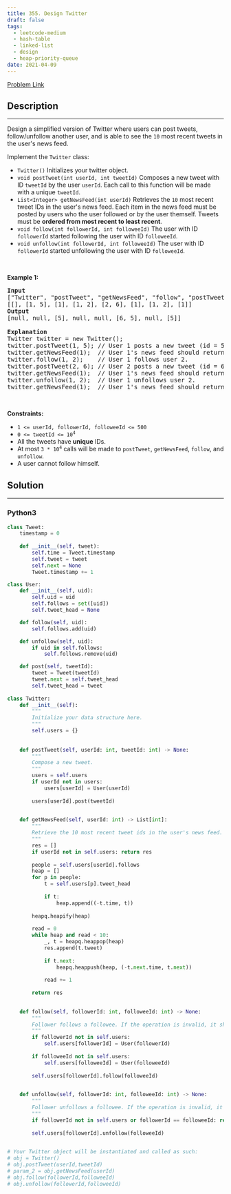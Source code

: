```yaml
---
title: 355. Design Twitter
draft: false
tags: 
  - leetcode-medium
  - hash-table
  - linked-list
  - design
  - heap-priority-queue
date: 2021-04-09
---
```


[Problem Link](https://leetcode.com/problems/design-twitter/)

## Description

---
<p>Design a simplified version of Twitter where users can post tweets, follow/unfollow another user, and is able to see the <code>10</code> most recent tweets in the user&#39;s news feed.</p>

<p>Implement the <code>Twitter</code> class:</p>

<ul>
	<li><code>Twitter()</code> Initializes your twitter object.</li>
	<li><code>void postTweet(int userId, int tweetId)</code> Composes a new tweet with ID <code>tweetId</code> by the user <code>userId</code>. Each call to this function will be made with a unique <code>tweetId</code>.</li>
	<li><code>List&lt;Integer&gt; getNewsFeed(int userId)</code> Retrieves the <code>10</code> most recent tweet IDs in the user&#39;s news feed. Each item in the news feed must be posted by users who the user followed or by the user themself. Tweets must be <strong>ordered from most recent to least recent</strong>.</li>
	<li><code>void follow(int followerId, int followeeId)</code> The user with ID <code>followerId</code> started following the user with ID <code>followeeId</code>.</li>
	<li><code>void unfollow(int followerId, int followeeId)</code> The user with ID <code>followerId</code> started unfollowing the user with ID <code>followeeId</code>.</li>
</ul>

<p>&nbsp;</p>
<p><strong class="example">Example 1:</strong></p>

<pre>
<strong>Input</strong>
[&quot;Twitter&quot;, &quot;postTweet&quot;, &quot;getNewsFeed&quot;, &quot;follow&quot;, &quot;postTweet&quot;, &quot;getNewsFeed&quot;, &quot;unfollow&quot;, &quot;getNewsFeed&quot;]
[[], [1, 5], [1], [1, 2], [2, 6], [1], [1, 2], [1]]
<strong>Output</strong>
[null, null, [5], null, null, [6, 5], null, [5]]

<strong>Explanation</strong>
Twitter twitter = new Twitter();
twitter.postTweet(1, 5); // User 1 posts a new tweet (id = 5).
twitter.getNewsFeed(1);  // User 1&#39;s news feed should return a list with 1 tweet id -&gt; [5]. return [5]
twitter.follow(1, 2);    // User 1 follows user 2.
twitter.postTweet(2, 6); // User 2 posts a new tweet (id = 6).
twitter.getNewsFeed(1);  // User 1&#39;s news feed should return a list with 2 tweet ids -&gt; [6, 5]. Tweet id 6 should precede tweet id 5 because it is posted after tweet id 5.
twitter.unfollow(1, 2);  // User 1 unfollows user 2.
twitter.getNewsFeed(1);  // User 1&#39;s news feed should return a list with 1 tweet id -&gt; [5], since user 1 is no longer following user 2.
</pre>

<p>&nbsp;</p>
<p><strong>Constraints:</strong></p>

<ul>
	<li><code>1 &lt;= userId, followerId, followeeId &lt;= 500</code></li>
	<li><code>0 &lt;= tweetId &lt;= 10<sup>4</sup></code></li>
	<li>All the tweets have <strong>unique</strong> IDs.</li>
	<li>At most <code>3 * 10<sup>4</sup></code> calls will be made to <code>postTweet</code>, <code>getNewsFeed</code>, <code>follow</code>, and <code>unfollow</code>.</li>
	<li>A user cannot follow himself.</li>
</ul>


## Solution

---
### Python3
``` py title='design-twitter'
class Tweet:
    timestamp = 0
    
    def __init__(self, tweet):
        self.time = Tweet.timestamp
        self.tweet = tweet
        self.next = None
        Tweet.timestamp += 1

class User:
    def __init__(self, uid):
        self.uid = uid
        self.follows = set([uid])
        self.tweet_head = None

    def follow(self, uid):
        self.follows.add(uid)

    def unfollow(self, uid):
        if uid in self.follows:
            self.follows.remove(uid)

    def post(self, tweetId):
        tweet = Tweet(tweetId)
        tweet.next = self.tweet_head
        self.tweet_head = tweet
            
class Twitter:  
    def __init__(self):
        """
        Initialize your data structure here.
        """
        self.users = {}
        
        
    def postTweet(self, userId: int, tweetId: int) -> None:
        """
        Compose a new tweet.
        """
        users = self.users
        if userId not in users:
            users[userId] = User(userId)
        
        users[userId].post(tweetId)
        

    def getNewsFeed(self, userId: int) -> List[int]:
        """
        Retrieve the 10 most recent tweet ids in the user's news feed. Each item in the news feed must be posted by users who the user followed or by the user herself. Tweets must be ordered from most recent to least recent.
        """
        res = []
        if userId not in self.users: return res
        
        people = self.users[userId].follows
        heap = []
        for p in people:
            t = self.users[p].tweet_head
            
            if t:
                heap.append((-t.time, t))
        
        heapq.heapify(heap)
        
        read = 0
        while heap and read < 10:
            _, t = heapq.heappop(heap)
            res.append(t.tweet)
            
            if t.next:
                heapq.heappush(heap, (-t.next.time, t.next))
            
            read += 1
            
        return res
        

    def follow(self, followerId: int, followeeId: int) -> None:
        """
        Follower follows a followee. If the operation is invalid, it should be a no-op.
        """
        if followerId not in self.users:
            self.users[followerId] = User(followerId)
        
        if followeeId not in self.users:
            self.users[followeeId] = User(followeeId)
            
        self.users[followerId].follow(followeeId)

        
    def unfollow(self, followerId: int, followeeId: int) -> None:
        """
        Follower unfollows a followee. If the operation is invalid, it should be a no-op.
        """
        if followerId not in self.users or followerId == followeeId: return
        
        self.users[followerId].unfollow(followeeId)
        

# Your Twitter object will be instantiated and called as such:
# obj = Twitter()
# obj.postTweet(userId,tweetId)
# param_2 = obj.getNewsFeed(userId)
# obj.follow(followerId,followeeId)
# obj.unfollow(followerId,followeeId)
```

